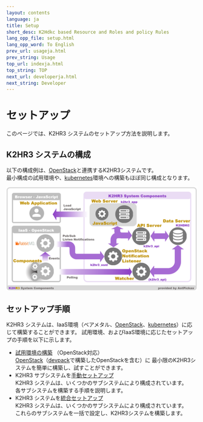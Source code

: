 ```yaml
---
layout: contents
language: ja
title: Setup
short_desc: K2Hdkc based Resource and Roles and policy Rules
lang_opp_file: setup.html
lang_opp_word: To English
prev_url: usageja.html
prev_string: Usage
top_url: indexja.html
top_string: TOP
next_url: developerja.html
next_string: Developer
---
```


# セットアップ

このページでは、K2HR3 システムのセットアップ方法を説明します。  

## K2HR3 システムの構成

以下の構成例は、[OpenStack](https://www.openstack.org/)と連携するK2HR3システムです。  
最小構成の試用環境や、[kubernetes](https://kubernetes.io/ja/)環境への構築もほぼ同じ構成となります。  

![K2HR3 Setup overview](images/setup_overview.png)

## セットアップ手順

K2HR3 システムは、IaaS環境（ベアメタル、[OpenStack](https://www.openstack.org/)、[kubernetes](https://kubernetes.io/ja/)）に応じて構築することができます。
試用環境、およびIaaS環境に応じたセットアップの手順を以下に示します。

- [試用環境の構築](setup_trialja.html) （OpenStack対応）  
[OpenStack](https://www.openstack.org/)（[devpack](https://github.com/yahoojapan/k2hr3_utils/tree/master/devpack)で構築したOpenStackを含む）に 最小限のK2HR3システムを簡単に構築し、試すことができます。  
- K2HR3 サブシステムを[手動セットアップ](setup_manualja.html)  
K2HR3 システムは、いくつかのサブシステムにより構成されています。  
各サブシステムを構築する手順を説明します。  
- K2HR3 システムを[統合セットアップ](setup_integrateja.html)  
K2HR3 システムは、いくつかのサブシステムにより構成されています。  
これらのサブシステムを一括で設定し、K2HR3システムを構築します。
